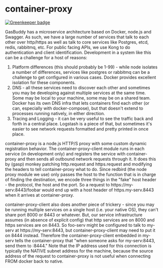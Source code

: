 container-proxy
===============

[![Greenkeeper badge](https://badges.greenkeeper.io/gas-buddy/container-proxy.svg)](https://greenkeeper.io/)

GasBuddy has a microservice architecture based on Docker, node.js and Swagger. As such, we have a large number of services that talk to each other over
http/https as well as talk to core services like Postgres, etcd, redis, rabbitmq, etc. For public facing APIs, we use Kong to do authentication
and client identification. Development in a system like this can be a challenge for a host of reasons:

1. Platform differences (this should probably be 1-99) - while node isolates a number of differences, services like postgres or rabbitmq can be a challenge to get configured in various cases. Docker provides excellent isolation for these components.
2. DNS - all these services need to discover each other and sometimes you may be developing against multiple services at the same time. Some may be local to your machine, some may be on a shared team. Docker has its own DNS infra that lets containers find each other (or can, especially with docker-compose), but that doesn't extend to processes running natively, in either direction.
3. Tracing and Logging - it can be very useful to see the traffic back and forth in a central place. Logstash is a piece of that, but sometimes it's easier to see network requests formatted and pretty printed in once place.

container-proxy is a node.js HTTP/S proxy with some custom dynamic registration behavior. The container-proxy-client module runs in each service (in development only) and registers the service with container-proxy and then sends all outbound network requests through it. It does this by (gasp) monkey patching http.request and https.request and modifying the headers to tell container-proxy what to do. Since redbird (the node proxy module we use) only passes the host to the function that is in charge of finding the destination, we encode three things in the "fake" host header - the protocol, the host and the port. So a request to https://my-serv:8443/foobar would end up with a host header of https.my-serv.8443 when it arrives at container-proxy.

container-proxy-client also does another piece of trickery - since you may be running multiple services on a single host (i.e. your native OS), they can't share port 8000 or 8443 or whatever. But, our service infrastructure assumes (in absence of explicit config) that http services are on 8000 and https services are on 8443. So foo-serv might be configured to talk to my-serv at https://my-serv:8443, but container-proxy-client may need to put it on 8444 instead. Therefore the container-proxy-client embedded in my-serv tells the container-proxy that "when someone asks for my-serv:8443, send them to <my ip>:8444." Note that the IP address used for this connection is typically the NATIVE subnet address for the machine, because the source address of the request to container-proxy is not useful when connecting FROM docker back to native.